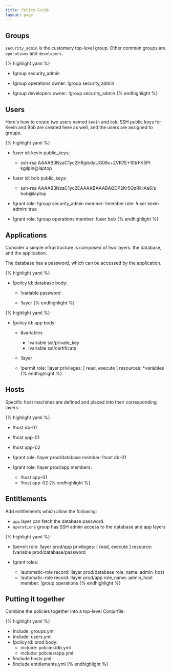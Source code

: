 ```yaml
---
title: Policy Guide
layout: page
---
```


## Groups

`security_admin` is the customary top-level group. Other common groups are `operations` and `developers`.

{% highlight yaml %}
- !group security_admin

- !group operations
  owner: !group security_admin

- !group developers
  owner: !group security_admin
{% endhighlight %}

## Users

Here's how to create two users named `kevin` and `bob`. SSH public keys for Kevin and Bob are created here as well, and the users are assigned to groups.

{% highlight yaml %}
- !user
  id: kevin
  public_keys:
  - ssh-rsa AAAAB3NzaC1yc2HRjpbdyUG08c+2VR7E+10trhK5Pt kgilpin@laptop

- !user
  id: bob
  public_keys:
  - ssh-rsa AAAAB3NzaC1yc2EAAAABAAABAQDP2Kr5QzRlHAa6/s bob@laptop

- !grant
  role: !group security_admin
  member: !member
    role: !user kevin
    admin: true

- !grant
  role: !group operations
  member: !user bob
{% endhighlight %}

## Applications

Consider a simple infrastructure is composed of two layers: the database, and the application.

The database has a password, which can be accessed by the application.

{% highlight yaml %}
- !policy
  id: database
  body:
  - !variable password

  - !layer
{% endhighlight %}

{% highlight yaml %}
- !policy
  id: app
  body:
  - &variables
    - !variable ssl/private_key
    - !variable ssl/certificate
  
  - !layer

  - !permit
    role: !layer
    privileges: [ read, execute ]
    resources: *variables
{% endhighlight %}

## Hosts

Specific host machines are defined and placed into their corresponding layers:

{% highlight yaml %}
- !host db-01
- !host app-01
- !host app-02

- !grant
  role: !layer prod/database
  member: !host db-01

- !grant
  role: !layer prod/app
  members:
  - !host app-01
  - !host app-02
{% endhighlight %}

## Entitlements

Add entitlements which allow the following:

* `app` layer can fetch the database password.
* `operations` group has SSH admin access to the database and app layers

{% highlight yaml %}
- !permit
  role: !layer prod/app
  privileges: [ read, execute ]
  resource: !variable prod/database/password
  
- !grant
  roles:
  - !automatic-role
    record: !layer prod/database
    role_name: admin_host
  - !automatic-role
    record: !layer prod/app
    role_name: admin_host
  member: !group operations
{% endhighlight %}

## Putting it together

Combine the policies together into a top-level Conjurfile:

{% highlight yaml %}
- include: groups.yml
- include: users.yml
- !policy
  id: prod
  body:
  - include: policies/db.yml
  - include: policies/app.yml
- !include hosts.yml
- !include entitlements.yml
{% endhighlight %}
